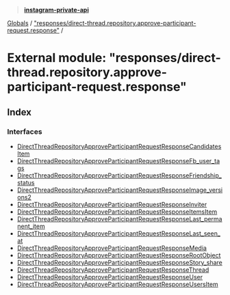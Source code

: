 > **[instagram-private-api](../README.md)**

[Globals](../globals.md) / ["responses/direct-thread.repository.approve-participant-request.response"](_responses_direct_thread_repository_approve_participant_request_response_.md) /

# External module: "responses/direct-thread.repository.approve-participant-request.response"

## Index

### Interfaces

* [DirectThreadRepositoryApproveParticipantRequestResponseCandidatesItem](../interfaces/_responses_direct_thread_repository_approve_participant_request_response_.directthreadrepositoryapproveparticipantrequestresponsecandidatesitem.md)
* [DirectThreadRepositoryApproveParticipantRequestResponseFb_user_tags](../interfaces/_responses_direct_thread_repository_approve_participant_request_response_.directthreadrepositoryapproveparticipantrequestresponsefb_user_tags.md)
* [DirectThreadRepositoryApproveParticipantRequestResponseFriendship_status](../interfaces/_responses_direct_thread_repository_approve_participant_request_response_.directthreadrepositoryapproveparticipantrequestresponsefriendship_status.md)
* [DirectThreadRepositoryApproveParticipantRequestResponseImage_versions2](../interfaces/_responses_direct_thread_repository_approve_participant_request_response_.directthreadrepositoryapproveparticipantrequestresponseimage_versions2.md)
* [DirectThreadRepositoryApproveParticipantRequestResponseInviter](../interfaces/_responses_direct_thread_repository_approve_participant_request_response_.directthreadrepositoryapproveparticipantrequestresponseinviter.md)
* [DirectThreadRepositoryApproveParticipantRequestResponseItemsItem](../interfaces/_responses_direct_thread_repository_approve_participant_request_response_.directthreadrepositoryapproveparticipantrequestresponseitemsitem.md)
* [DirectThreadRepositoryApproveParticipantRequestResponseLast_permanent_item](../interfaces/_responses_direct_thread_repository_approve_participant_request_response_.directthreadrepositoryapproveparticipantrequestresponselast_permanent_item.md)
* [DirectThreadRepositoryApproveParticipantRequestResponseLast_seen_at](../interfaces/_responses_direct_thread_repository_approve_participant_request_response_.directthreadrepositoryapproveparticipantrequestresponselast_seen_at.md)
* [DirectThreadRepositoryApproveParticipantRequestResponseMedia](../interfaces/_responses_direct_thread_repository_approve_participant_request_response_.directthreadrepositoryapproveparticipantrequestresponsemedia.md)
* [DirectThreadRepositoryApproveParticipantRequestResponseRootObject](../interfaces/_responses_direct_thread_repository_approve_participant_request_response_.directthreadrepositoryapproveparticipantrequestresponserootobject.md)
* [DirectThreadRepositoryApproveParticipantRequestResponseStory_share](../interfaces/_responses_direct_thread_repository_approve_participant_request_response_.directthreadrepositoryapproveparticipantrequestresponsestory_share.md)
* [DirectThreadRepositoryApproveParticipantRequestResponseThread](../interfaces/_responses_direct_thread_repository_approve_participant_request_response_.directthreadrepositoryapproveparticipantrequestresponsethread.md)
* [DirectThreadRepositoryApproveParticipantRequestResponseUser](../interfaces/_responses_direct_thread_repository_approve_participant_request_response_.directthreadrepositoryapproveparticipantrequestresponseuser.md)
* [DirectThreadRepositoryApproveParticipantRequestResponseUsersItem](../interfaces/_responses_direct_thread_repository_approve_participant_request_response_.directthreadrepositoryapproveparticipantrequestresponseusersitem.md)